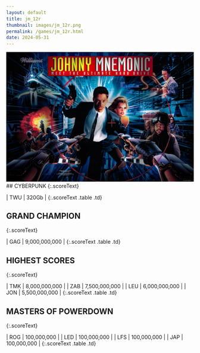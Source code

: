 ```yaml
---
layout: default
title: jm_12r
thumbnail: images/jm_12r.png
permalink: /games/jm_12r.html
date: 2024-05-31
---
```


<img src="../images/jm_12r.png" class="gameThumbnail img-fluid mx-auto align-middle">
## CYBERPUNK
{:.scoreText}

| TWU | 320Gb | 
{:.scoreText .table .td}

## GRAND CHAMPION
{:.scoreText}

| GAG | 9,000,000,000 | 
{:.scoreText .table .td}

## HIGHEST SCORES
{:.scoreText}

| TMK | 8,000,000,000 | 
| ZAB | 7,500,000,000 | 
| LEU | 6,000,000,000 | 
| JON | 5,500,000,000 | 
{:.scoreText .table .td}

## MASTERS OF POWERDOWN
{:.scoreText}

| ROG | 100,000,000 | 
| LED | 100,000,000 | 
| LFS | 100,000,000 | 
| JAP | 100,000,000 | 
{:.scoreText .table .td}
